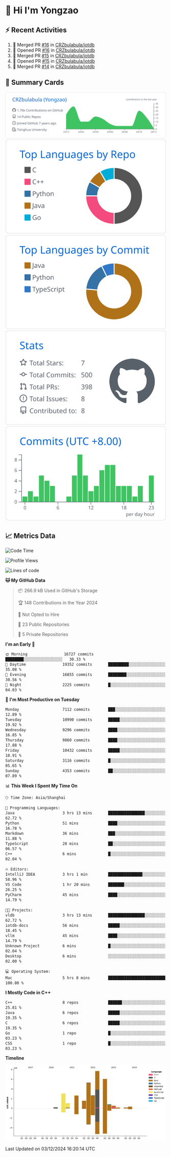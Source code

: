 # 👋 Hi I'm Yongzao

## ⚡ Recent Activities
<!--START_SECTION:activity-->
1. 🎉 Merged PR [#16](https://github.com/CRZbulabula/iotdb/pull/16) in [CRZbulabula/iotdb](https://github.com/CRZbulabula/iotdb)
2. 💪 Opened PR [#16](https://github.com/CRZbulabula/iotdb/pull/16) in [CRZbulabula/iotdb](https://github.com/CRZbulabula/iotdb)
3. 🎉 Merged PR [#15](https://github.com/CRZbulabula/iotdb/pull/15) in [CRZbulabula/iotdb](https://github.com/CRZbulabula/iotdb)
4. 💪 Opened PR [#15](https://github.com/CRZbulabula/iotdb/pull/15) in [CRZbulabula/iotdb](https://github.com/CRZbulabula/iotdb)
5. 🎉 Merged PR [#14](https://github.com/CRZbulabula/iotdb/pull/14) in [CRZbulabula/iotdb](https://github.com/CRZbulabula/iotdb)
<!--END_SECTION:activity-->

## 🎑 Summary Cards

[![](https://raw.githubusercontent.com/CRZbulabula/CRZbulabula/main/profile-summary-card-output/github/0-profile-details.svg)](https://github.com/vn7n24fzkq/github-profile-summary-cards)
[![](https://raw.githubusercontent.com/CRZbulabula/CRZbulabula/main/profile-summary-card-output/github/1-repos-per-language.svg)](https://github.com/vn7n24fzkq/github-profile-summary-cards) [![](https://raw.githubusercontent.com/CRZbulabula/CRZbulabula/main/profile-summary-card-output/github/2-most-commit-language.svg)](https://github.com/vn7n24fzkq/github-profile-summary-cards)
[![](https://raw.githubusercontent.com/CRZbulabula/CRZbulabula/main/profile-summary-card-output/github/3-stats.svg)](https://github.com/vn7n24fzkq/github-profile-summary-cards) [![](https://raw.githubusercontent.com/CRZbulabula/CRZbulabula/main/profile-summary-card-output/github/4-productive-time.svg)](https://github.com/vn7n24fzkq/github-profile-summary-cards)

## 📈 Metrics Data

<!--START_SECTION:waka-->
![Code Time](http://img.shields.io/badge/Code%20Time-729%20hrs%2038%20mins-blue)

![Profile Views](http://img.shields.io/badge/Profile%20Views-0-blue)

![Lines of code](https://img.shields.io/badge/From%20Hello%20World%20I%27ve%20Written-31.9%20million%20lines%20of%20code-blue)

**🐱 My GitHub Data** 

> 📦 266.9 kB Used in GitHub's Storage 
 > 
> 🏆 148 Contributions in the Year 2024
 > 
> 🚫 Not Opted to Hire
 > 
> 📜 23 Public Repositories 
 > 
> 🔑 5 Private Repositories 
 > 
**I'm an Early 🐤** 

```text
🌞 Morning                16727 commits       ████████░░░░░░░░░░░░░░░░░   30.33 % 
🌆 Daytime                19352 commits       █████████░░░░░░░░░░░░░░░░   35.08 % 
🌃 Evening                16855 commits       ████████░░░░░░░░░░░░░░░░░   30.56 % 
🌙 Night                  2225 commits        █░░░░░░░░░░░░░░░░░░░░░░░░   04.03 % 
```
📅 **I'm Most Productive on Tuesday** 

```text
Monday                   7112 commits        ███░░░░░░░░░░░░░░░░░░░░░░   12.89 % 
Tuesday                  10990 commits       █████░░░░░░░░░░░░░░░░░░░░   19.92 % 
Wednesday                9296 commits        ████░░░░░░░░░░░░░░░░░░░░░   16.85 % 
Thursday                 9860 commits        ████░░░░░░░░░░░░░░░░░░░░░   17.88 % 
Friday                   10432 commits       █████░░░░░░░░░░░░░░░░░░░░   18.91 % 
Saturday                 3116 commits        █░░░░░░░░░░░░░░░░░░░░░░░░   05.65 % 
Sunday                   4353 commits        ██░░░░░░░░░░░░░░░░░░░░░░░   07.89 % 
```


📊 **This Week I Spent My Time On** 

```text
🕑︎ Time Zone: Asia/Shanghai

💬 Programming Languages: 
Java                     3 hrs 13 mins       ████████████████░░░░░░░░░   62.72 % 
Python                   51 mins             ████░░░░░░░░░░░░░░░░░░░░░   16.78 % 
Markdown                 36 mins             ███░░░░░░░░░░░░░░░░░░░░░░   11.88 % 
TypeScript               20 mins             ██░░░░░░░░░░░░░░░░░░░░░░░   06.57 % 
C++                      6 mins              █░░░░░░░░░░░░░░░░░░░░░░░░   02.04 % 

🔥 Editors: 
IntelliJ IDEA            3 hrs 1 min         ███████████████░░░░░░░░░░   58.96 % 
VS Code                  1 hr 20 mins        ███████░░░░░░░░░░░░░░░░░░   26.25 % 
PyCharm                  45 mins             ████░░░░░░░░░░░░░░░░░░░░░   14.79 % 

🐱‍💻 Projects: 
vldb                     3 hrs 13 mins       ████████████████░░░░░░░░░   62.72 % 
iotdb-docs               56 mins             █████░░░░░░░░░░░░░░░░░░░░   18.45 % 
vllm                     45 mins             ████░░░░░░░░░░░░░░░░░░░░░   14.79 % 
Unknown Project          6 mins              █░░░░░░░░░░░░░░░░░░░░░░░░   02.04 % 
Desktop                  6 mins              ░░░░░░░░░░░░░░░░░░░░░░░░░   02.00 % 

💻 Operating System: 
Mac                      5 hrs 8 mins        █████████████████████████   100.00 % 
```

**I Mostly Code in C++** 

```text
C++                      8 repos             ██████░░░░░░░░░░░░░░░░░░░   25.81 % 
Java                     6 repos             █████░░░░░░░░░░░░░░░░░░░░   19.35 % 
C                        6 repos             █████░░░░░░░░░░░░░░░░░░░░   19.35 % 
Go                       1 repo              █░░░░░░░░░░░░░░░░░░░░░░░░   03.23 % 
CSS                      1 repo              █░░░░░░░░░░░░░░░░░░░░░░░░   03.23 % 
```



**Timeline**

![Lines of Code chart](https://raw.githubusercontent.com/CRZbulabula/CRZbulabula/main/assets/bar_graph.png)


 Last Updated on 03/12/2024 16:20:14 UTC
<!--END_SECTION:waka-->

